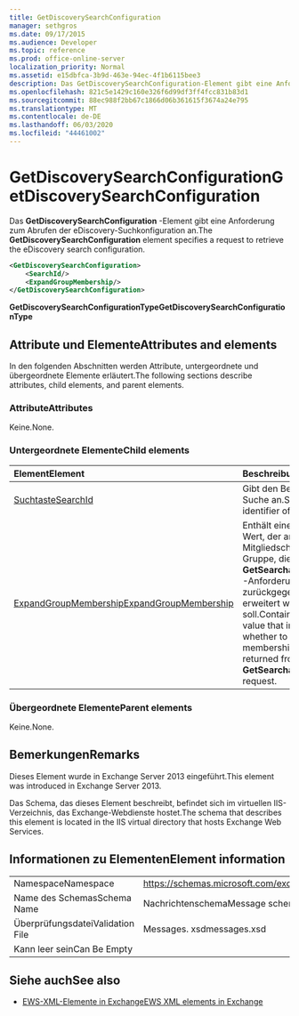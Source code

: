 ```yaml
---
title: GetDiscoverySearchConfiguration
manager: sethgros
ms.date: 09/17/2015
ms.audience: Developer
ms.topic: reference
ms.prod: office-online-server
localization_priority: Normal
ms.assetid: e15dbfca-3b9d-463e-94ec-4f1b6115bee3
description: Das GetDiscoverySearchConfiguration-Element gibt eine Anforderung zum Abrufen der eDiscovery-Suchkonfiguration an.
ms.openlocfilehash: 821c5e1429c160e326f6d99df3ff4fcc831b83d1
ms.sourcegitcommit: 88ec988f2bb67c1866d06b361615f3674a24e795
ms.translationtype: MT
ms.contentlocale: de-DE
ms.lasthandoff: 06/03/2020
ms.locfileid: "44461002"
---
```

# <a name="getdiscoverysearchconfiguration"></a><span data-ttu-id="41f1e-103">GetDiscoverySearchConfiguration</span><span class="sxs-lookup"><span data-stu-id="41f1e-103">GetDiscoverySearchConfiguration</span></span>

<span data-ttu-id="41f1e-104">Das **GetDiscoverySearchConfiguration** -Element gibt eine Anforderung zum Abrufen der eDiscovery-Suchkonfiguration an.</span><span class="sxs-lookup"><span data-stu-id="41f1e-104">The **GetDiscoverySearchConfiguration** element specifies a request to retrieve the eDiscovery search configuration.</span></span> 
  
```XML
<GetDiscoverySearchConfiguration>
    <SearchId/>
    <ExpandGroupMembership/>
</GetDiscoverySearchConfiguration>
```

 <span data-ttu-id="41f1e-105">**GetDiscoverySearchConfigurationType**</span><span class="sxs-lookup"><span data-stu-id="41f1e-105">**GetDiscoverySearchConfigurationType**</span></span>
## <a name="attributes-and-elements"></a><span data-ttu-id="41f1e-106">Attribute und Elemente</span><span class="sxs-lookup"><span data-stu-id="41f1e-106">Attributes and elements</span></span>

<span data-ttu-id="41f1e-107">In den folgenden Abschnitten werden Attribute, untergeordnete und übergeordnete Elemente erläutert.</span><span class="sxs-lookup"><span data-stu-id="41f1e-107">The following sections describe attributes, child elements, and parent elements.</span></span>
  
### <a name="attributes"></a><span data-ttu-id="41f1e-108">Attribute</span><span class="sxs-lookup"><span data-stu-id="41f1e-108">Attributes</span></span>

<span data-ttu-id="41f1e-109">Keine.</span><span class="sxs-lookup"><span data-stu-id="41f1e-109">None.</span></span>
  
### <a name="child-elements"></a><span data-ttu-id="41f1e-110">Untergeordnete Elemente</span><span class="sxs-lookup"><span data-stu-id="41f1e-110">Child elements</span></span>

|<span data-ttu-id="41f1e-111">**Element**</span><span class="sxs-lookup"><span data-stu-id="41f1e-111">**Element**</span></span>|<span data-ttu-id="41f1e-112">**Beschreibung**</span><span class="sxs-lookup"><span data-stu-id="41f1e-112">**Description**</span></span>|
|:-----|:-----|
|[<span data-ttu-id="41f1e-113">Suchtaste</span><span class="sxs-lookup"><span data-stu-id="41f1e-113">SearchId</span></span>](searchid.md) <br/> |<span data-ttu-id="41f1e-114">Gibt den Bezeichner der Suche an.</span><span class="sxs-lookup"><span data-stu-id="41f1e-114">Specifies the identifier of the search.</span></span>  <br/> |
|[<span data-ttu-id="41f1e-115">ExpandGroupMembership</span><span class="sxs-lookup"><span data-stu-id="41f1e-115">ExpandGroupMembership</span></span>](expandgroupmembership.md) <br/> |<span data-ttu-id="41f1e-116">Enthält einen booleschen Wert, der angibt, ob die Mitgliedschaft der Gruppe, die von einer **GetSearchableMailboxes** -Anforderung zurückgegeben wird, erweitert werden soll.</span><span class="sxs-lookup"><span data-stu-id="41f1e-116">Contains a Boolean value that indicates whether to expand the membership of the group returned from a **GetSearchableMailboxes** request.</span></span>  <br/> |
   
### <a name="parent-elements"></a><span data-ttu-id="41f1e-117">Übergeordnete Elemente</span><span class="sxs-lookup"><span data-stu-id="41f1e-117">Parent elements</span></span>

<span data-ttu-id="41f1e-118">Keine.</span><span class="sxs-lookup"><span data-stu-id="41f1e-118">None.</span></span>
  
## <a name="remarks"></a><span data-ttu-id="41f1e-119">Bemerkungen</span><span class="sxs-lookup"><span data-stu-id="41f1e-119">Remarks</span></span>

<span data-ttu-id="41f1e-120">Dieses Element wurde in Exchange Server 2013 eingeführt.</span><span class="sxs-lookup"><span data-stu-id="41f1e-120">This element was introduced in Exchange Server 2013.</span></span>
  
<span data-ttu-id="41f1e-121">Das Schema, das dieses Element beschreibt, befindet sich im virtuellen IIS-Verzeichnis, das Exchange-Webdienste hostet.</span><span class="sxs-lookup"><span data-stu-id="41f1e-121">The schema that describes this element is located in the IIS virtual directory that hosts Exchange Web Services.</span></span>
  
## <a name="element-information"></a><span data-ttu-id="41f1e-122">Informationen zu Elementen</span><span class="sxs-lookup"><span data-stu-id="41f1e-122">Element information</span></span>

|||
|:-----|:-----|
|<span data-ttu-id="41f1e-123">Namespace</span><span class="sxs-lookup"><span data-stu-id="41f1e-123">Namespace</span></span>  <br/> |https://schemas.microsoft.com/exchange/services/2006/messages  <br/> |
|<span data-ttu-id="41f1e-124">Name des Schemas</span><span class="sxs-lookup"><span data-stu-id="41f1e-124">Schema Name</span></span>  <br/> |<span data-ttu-id="41f1e-125">Nachrichtenschema</span><span class="sxs-lookup"><span data-stu-id="41f1e-125">Message schema</span></span>  <br/> |
|<span data-ttu-id="41f1e-126">Überprüfungsdatei</span><span class="sxs-lookup"><span data-stu-id="41f1e-126">Validation File</span></span>  <br/> |<span data-ttu-id="41f1e-127">Messages. xsd</span><span class="sxs-lookup"><span data-stu-id="41f1e-127">messages.xsd</span></span>  <br/> |
|<span data-ttu-id="41f1e-128">Kann leer sein</span><span class="sxs-lookup"><span data-stu-id="41f1e-128">Can Be Empty</span></span>  <br/> ||
   
## <a name="see-also"></a><span data-ttu-id="41f1e-129">Siehe auch</span><span class="sxs-lookup"><span data-stu-id="41f1e-129">See also</span></span>



- [<span data-ttu-id="41f1e-130">EWS-XML-Elemente in Exchange</span><span class="sxs-lookup"><span data-stu-id="41f1e-130">EWS XML elements in Exchange</span></span>](ews-xml-elements-in-exchange.md)

